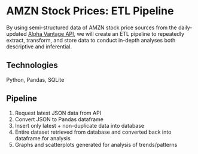 # AMZN Stock Prices: ETL Pipeline

By using semi-structured data of AMZN stock price sources from the daily-updated [Alpha Vantage API](https://www.alphavantage.co), we will create an ETL pipeline to repeatedly extract, transform, and store data to conduct in-depth analyses both descriptive and inferential.

## Technologies

Python, Pandas, SQLite

## Pipeline

1. Request latest JSON data from API
2. Convert JSON to Pandas dataframe
3. Insert only latest + non-duplicate data into database
4. Entire dataset retrieved from database and converted back into dataframe for analysis
5. Graphs and scatterplots generated for analysis of trends/patterns